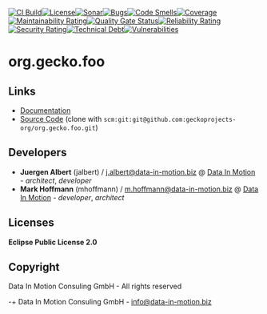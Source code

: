 [![CI Build](https://github.com/geckoprojects-org/org.gecko.foo/actions/workflows/build.yml/badge.svg)](https://github.com/geckoprojects-org/org.gecko.foo/actions/workflows/build.yml)[![License](https://github.com/geckoprojects-org/org.gecko.foo/actions/workflows/license.yml/badge.svg)](https://github.com/geckoprojects-org/org.gecko.foo/actions/workflows/license.yml )[![Sonar](https://github.com/geckoprojects-org/org.gecko.foo/actions/workflows/sonar.yml/badge.svg)](https://github.com/geckoprojects-org/org.gecko.foo/actions/workflows/sonar.yml )[![Bugs](https://sonarcloud.io/api/project_badges/measure?project=geckoprojects-org_org.gecko.foo&metric=bugs)](https://sonarcloud.io/dashboard?id=geckoprojects-org_org.gecko.foo)[![Code Smells](https://sonarcloud.io/api/project_badges/measure?project=geckoprojects-org_org.gecko.foo&metric=code_smells)](https://sonarcloud.io/dashboard?id=geckoprojects-org_org.gecko.foo)[![Coverage](https://sonarcloud.io/api/project_badges/measure?project=geckoprojects-org_org.gecko.foo&metric=coverage)](https://sonarcloud.io/dashboard?id=geckoprojects-org_org.gecko.foo)[![Maintainability Rating](https://sonarcloud.io/api/project_badges/measure?project=geckoprojects-org_org.gecko.foo&metric=sqale_rating)](https://sonarcloud.io/dashboard?id=geckoprojects-org_org.gecko.foo)[![Quality Gate Status](https://sonarcloud.io/api/project_badges/measure?project=geckoprojects-org_org.gecko.foo&metric=alert_status)](https://sonarcloud.io/dashboard?id=geckoprojects-org_org.gecko.foo)[![Reliability Rating](https://sonarcloud.io/api/project_badges/measure?project=geckoprojects-org_org.gecko.foo&metric=reliability_rating)](https://sonarcloud.io/dashboard?id=geckoprojects-org_org.gecko.foo)[![Security Rating](https://sonarcloud.io/api/project_badges/measure?project=geckoprojects-org_org.gecko.foo&metric=security_rating)](https://sonarcloud.io/dashboard?id=geckoprojects-org_org.gecko.foo)[![Technical Debt](https://sonarcloud.io/api/project_badges/measure?project=geckoprojects-org_org.gecko.foo&metric=sqale_index)](https://sonarcloud.io/dashboard?id=geckoprojects-org_org.gecko.foo)[![Vulnerabilities](https://sonarcloud.io/api/project_badges/measure?project=geckoprojects-org_org.gecko.foo&metric=vulnerabilities)](https://sonarcloud.io/dashboard?id=geckoprojects-org_org.gecko.foo)

# org.gecko.foo

## Links

* [Documentation](https://github.com/geckoprojects-org/org.gecko.foo)
* [Source Code](https://github.com/geckoprojects-org/org.gecko.foo) (clone with `scm:git:git@github.com:geckoprojects-org/org.gecko.foo.git`)


## Developers

* **Juergen Albert** (jalbert) / [j.albert@data-in-motion.biz](mailto:j.albert@data-in-motion.biz) @ [Data In Motion](https://www.datainmotion.de) - *architect*, *developer*
* **Mark Hoffmann** (mhoffmann) / [m.hoffmann@data-in-motion.biz](mailto:m.hoffmann@data-in-motion.biz) @ [Data In Motion](https://www.datainmotion.de) - *developer*, *architect*

## Licenses

**Eclipse Public License 2.0**

## Copyright

Data In Motion Consuling GmbH - All rights reserved

-+
Data In Motion Consuling GmbH - [info@data-in-motion.biz](mailto:info@data-in-motion.biz)
